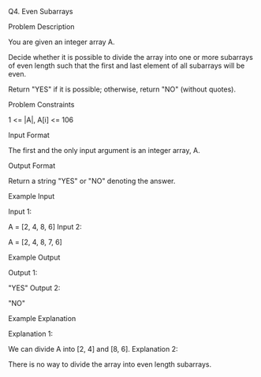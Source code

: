 Q4. Even Subarrays

Problem Description

You are given an integer array A.

Decide whether it is possible to divide the array into one or more subarrays of even length such that the first and last element of all subarrays will be even.

Return "YES" if it is possible; otherwise, return "NO" (without quotes).



Problem Constraints

1 <= |A|, A[i] <= 106



Input Format

The first and the only input argument is an integer array, A.



Output Format

Return a string "YES" or "NO" denoting the answer.



Example Input

Input 1:

A = [2, 4, 8, 6]
Input 2:

A = [2, 4, 8, 7, 6]


Example Output

Output 1:

"YES"
Output 2:

"NO"


Example Explanation

Explanation 1:

We can divide A into [2, 4] and [8, 6].
Explanation 2:

There is no way to divide the array into even length subarrays.
